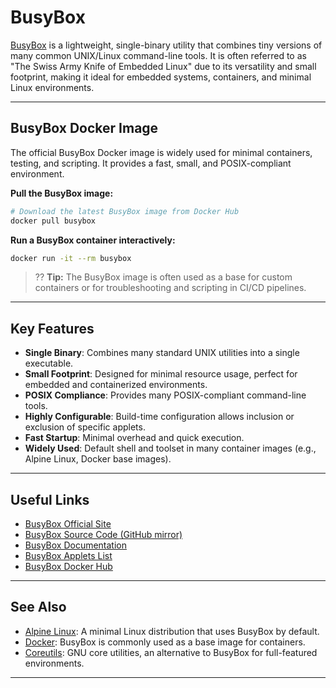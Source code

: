 # BusyBox

[BusyBox](https://busybox.net/) is a lightweight, single-binary utility that combines tiny versions of many common UNIX/Linux command-line tools. It is often referred to as "The Swiss Army Knife of Embedded Linux" due to its versatility and small footprint, making it ideal for embedded systems, containers, and minimal Linux environments.

---

## BusyBox Docker Image

The official BusyBox Docker image is widely used for minimal containers, testing, and scripting. It provides a fast, small, and POSIX-compliant environment.

**Pull the BusyBox image:**

```sh
# Download the latest BusyBox image from Docker Hub
docker pull busybox
```

**Run a BusyBox container interactively:**

```sh
docker run -it --rm busybox
```

> ?? **Tip:** The BusyBox image is often used as a base for custom containers or for troubleshooting and scripting in CI/CD pipelines.

---

## Key Features

- **Single Binary**: Combines many standard UNIX utilities into a single executable.
- **Small Footprint**: Designed for minimal resource usage, perfect for embedded and containerized environments.
- **POSIX Compliance**: Provides many POSIX-compliant command-line tools.
- **Highly Configurable**: Build-time configuration allows inclusion or exclusion of specific applets.
- **Fast Startup**: Minimal overhead and quick execution.
- **Widely Used**: Default shell and toolset in many container images (e.g., Alpine Linux, Docker base images).

---

## Useful Links

- [BusyBox Official Site](https://busybox.net/)
- [BusyBox Source Code (GitHub mirror)](https://github.com/mirror/busybox)
- [BusyBox Documentation](https://busybox.net/downloads/BusyBox.html)
- [BusyBox Applets List](https://busybox.net/downloads/BusyBox.html#applets)
- [BusyBox Docker Hub](https://hub.docker.com/_/busybox)

---

## See Also

- [Alpine Linux](./alpine_linux.md): A minimal Linux distribution that uses BusyBox by default.
- [Docker](./docker.md): BusyBox is commonly used as a base image for containers.
- [Coreutils](./coreutils.md): GNU core utilities, an alternative to BusyBox for full-featured environments.

---
